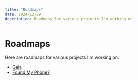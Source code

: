 ```yaml
---
title: "Roadmaps"
date: 2024-12-29
description: Roadmaps for various projects I'm working on
---
```


# Roadmaps

Here are roadmaps for various projects I'm working on:

- [Gaia](/notes/gaia/)
- [Found My Phone?](/notes/foundmyphone/)
